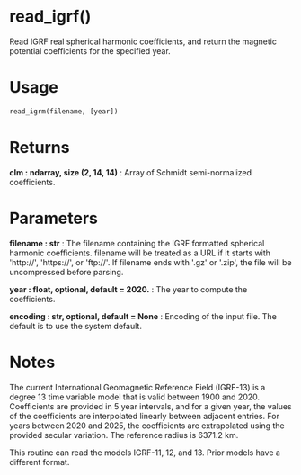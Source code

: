 # read_igrf()

Read IGRF real spherical harmonic coefficients, and return the magnetic
potential coefficients for the specified year.

# Usage

```python
read_igrm(filename, [year])
```

# Returns

**clm : ndarray, size (2, 14, 14)**
:   Array of Schmidt semi-normalized coefficients.

# Parameters

**filename : str**
:   The filename containing the IGRF formatted spherical harmonic
        coefficients. filename will be treated as a URL if it starts with
        'http://', 'https://', or 'ftp://'. If filename ends with '.gz' or
        '.zip', the file will be uncompressed before parsing.

**year : float, optional, default = 2020.**
:   The year to compute the coefficients.

**encoding : str, optional, default = None**
:   Encoding of the input file. The default is to use the system default.

# Notes

The current International Geomagnetic Reference Field (IGRF-13) is a
degree 13 time variable model that is valid between 1900 and 2020.
Coefficients are provided in 5 year intervals, and for a given year, the
values of the coefficients are interpolated linearly between adjacent
entries. For years between 2020 and 2025, the coefficients are extrapolated
using the provided secular variation. The reference radius is 6371.2 km.

This routine can read the models IGRF-11, 12, and 13. Prior models have a
different format.
    